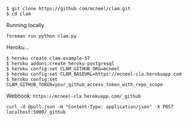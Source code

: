 ```
$ git clone https://github.com/mcneel/clam.git
$ cd clam
```

Running locally
```
foreman run python clam.py
```

Heroku...
```
$ heroku create clam-example-57
$ heroku addons:create heroku-postgresql
$ heroku config:set CLAM_GITHUB_ORG=mcneel
$ heroku config:set CLAM_BASEURL=https://mcneel-cla.herokuapp.com
$ heroku config:set CLAM_GITHUB_TOKEN=your_github_access_token_with_repo_scope
```

Webhook: `https://mcneel-cla.herokuapp.com/_github`
```
curl -d @pull.json -H "Content-Type: application/json" -X POST localhost:5000/_github
```
